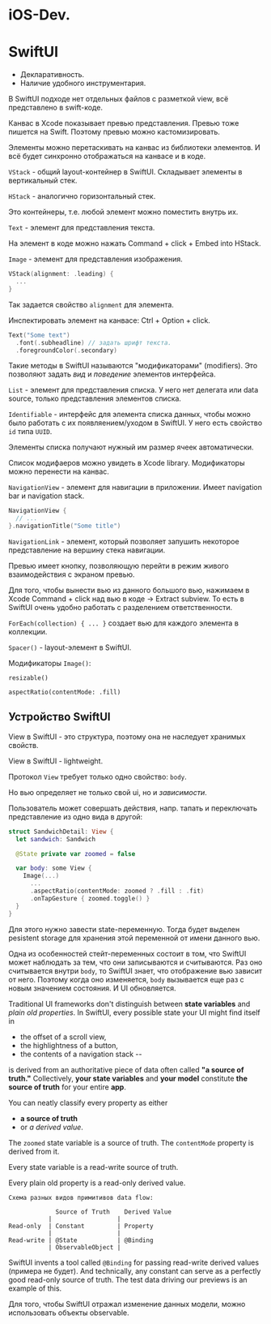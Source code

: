 # iOS-Dev. 

# SwiftUI

* Декларативность.
* Наличие удобного инструментария.

В SwiftUI подходе нет отдельных файлов с разметкой view, всё представлено в swift-коде.

Канвас в Xcode показывает превью представления. Превью тоже пишется на Swift. Поэтому превью можно кастомизировать.

Элементы можно перетаскивать на канвас из библиотеки элементов. И всё будет синхронно отображаться на канвасе и в коде.

`VStack` - общий layout-контейнер в SwiftUI. Складывает элементы в вертикальный стек.

`HStack` - аналогично горизонтальный стек.

Это контейнеры, т.е. любой элемент можно поместить внутрь их.

`Text` - элемент для представления текста.

На элемент в коде можно нажать Command + click + Embed into HStack.

`Image` - элемент для представления изображения.

```swift
VStack(alignment: .leading) {
  ...
}
```

Так задается свойство `alignment` для элемента.

Инспектировать элемент на канвасе: Ctrl + Option + click.

```swift
Text("Some text")
  .font(.subheadline) // задать шрифт текста.
  .foregroundColor(.secondary)
```

Такие методы в SwiftUI называются "модификаторами" (modifiers). Это позволяют задать _вид_ и _поведение_ элементов интерфейса.

`List` - элемент для представления списка. У него нет делегата или data source, только представления элементов списка.

`Identifiable` - интерфейс для элемента списка данных, чтобы можно было работать с их появляением/уходом в SwiftUI. У него есть свойство `id` типа `UUID`.

Элементы списка получают нужный им размер ячеек автоматически.

Список модифаеров можно увидеть в Xcode library. Модификаторы можно перенести на канвас.

`NavigationView` - элемент для навигации в приложении. Имеет navigation bar и navigation stack.

```swift
NavigationView {
  // ... 
}.navigationTitle("Some title")
```

`NavigationLink` - элемент, который позволяет запушить некоторое представление на вершину стека навигации.

Превью имеет кнопку, позволяющую перейти в режим живого взаимодействия с экраном превью.

Для того, чтобы вынести вью из данного большого вью, нажимаем в Xcode Command + click над вью в коде -> Extract subview. То есть в SwiftUI очень удобно работать с разделением ответственности.

`ForEach(collection) { ... }` создает вью для каждого элемента в коллекции.

`Spacer()` - layout-элемент в SwiftUI.

Модификаторы `Image()`:

`resizable()`

`aspectRatio(contentMode: .fill)`

## Устройство SwiftUI

View в SwiftUI - это структура, поэтому она не наследует хранимых свойств.

View в SwiftUI - lightweight.

Протокол `View` требует только одно свойство: `body`.

Но вью определяет не только свой ui, но и _зависимости_.

Пользователь может совершать действия, напр. тапать и переключать представление из одно вида в другой:

```swift
struct SandwichDetail: View {
  let sandwich: Sandwich

  @State private var zoomed = false

  var body: some View {
    Image(...)
      ...
      .aspectRatio(contentMode: zoomed ? .fill : .fit)
      .onTapGesture { zoomed.toggle() }
  }
}
```

Для этого нужно завести state-переменную. Тогда будет выделен pesistent storage для хранения этой переменной от имени данного вью.

Одна из особенностей стейт-переменных состоит в том, что SwiftUI может наблюдать за тем, что они записываются и считываются. Раз оно считывается внутри `body`, то SwiftUI знает, что отображение вью зависит от него. Поэтому когда оно изменяется, `body` вызывается еще раз с новым значением состояния. И UI обновляется.

Traditional UI frameworks don't distinguish between __state variables__ and _plain old properties_. In SwiftUI, every possible state your UI might find itself in

* the offset of a scroll view, 
* the highlightness of a button, 
* the contents of a navigation stack -- 

is derived from an authoritative piece of data often called __"a source of truth."__ Collectively, __your state variables__ and __your model__ constitute __the source of truth__ for your entire __app__.

You can neatly classify every property as either 

* __a source of truth__
* or _a derived value_. 

The `zoomed` state variable is a source of truth. The `contentMode` property is derived from it.

Every state variable is a read-write source of truth. 

Every plain old property is a read-only derived value. 

```
Схема разных видов примитивов data flow:

             Source of Truth    Derived Value
           |                  |
Read-only  | Constant         | Property
           |                  |
Read-write | @State           | @Binding
           | ObservableObject |
```

SwiftUI invents a tool called `@Binding` for passing read-write derived values (примера не будет). And technically, any constant can serve as a perfectly good read-only source of truth. The test data driving our previews is an example of this.

Для того, чтобы SwiftUI отражал изменение данных модели, можно использовать объекты observable.

